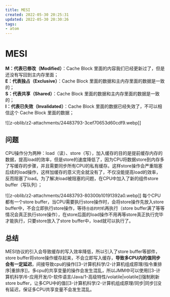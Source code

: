 ```yaml
---
title: MESI
created: 2022-05-30 20:25:31
updated: 2022-05-30 20:30:26
tags: 
- atom
---
```

# MESI

**M：代表已修改（Modified）**：Cache Block 里面的内容我们已经更新过了，但是还没有写回到主内存里面；  
**E：代表独占（Exclusive）**：Cache Block 里面的数据和主内存里面的数据是一致的；  
**S：代表共享（Shared）**：Cache Block 里面的数据和主内存里面的数据是一致的；  
**I：代表已失效（Invalidated）**：Cache Block 里面的数据已经失效了，不可以相信这个 Cache Block 里面的数据；

![[z-oblib/z2-attachments/24483793-3cef70653d60cdf9.webp]]

## 问题
CPU操作分为两种：load（读）、store（写），加入缓存的目的是提前缓存内存的数据，提高load的效率，但是store的速度降低了，因为CPU将数据store到内存多了写缓存的步骤，并且需要同步所有CPU的私有缓存。这样store操作会严重阻塞后续的load操作，这样加缓存的意义完全就没有了，不仅没能提高load的效率，反而阻塞了load。为了解决load被阻塞的问题，在CPU中加入了新的组件store buffer（写队列）；

![[z-oblib/z2-attachments/24483793-80300b10191392a0.webp]]
每个CPU都有一个store buffer，当CPU需要执行store操作时，会将store操作先放入store buffer中，不会立即执行store操作，等待`合适的时机`再执行（store buffer满了等等情况会真正执行store操作），在store后面的load操作不用再等store真正执行完毕才能执行，只要store放入了store buffer中，load就可以执行了。

## 总结

MESI协议的引入会导致缓存的写入效率降低，所以引入了store buffer等部件，store buffer将store操作缓存起来，不会立即写入缓存，**导致多CPU内的值同步会有一定延迟**，间接导致cpu的操作[[3-计算机科学/2-计算机组成原理/指令重排序|重排序]]，多cpu的共享变量的操作会发生混乱，所以JMM中可以使用[[3-计算机科学/6-应用开发/0-软件语言/Java/1-高级特性/volatile|volatile]]强制刷新store buffer，让多CPU中的值[[3-计算机科学/2-计算机组成原理/同步|同步]]没有延迟，保证多CPU共享变量不会发生混乱。
